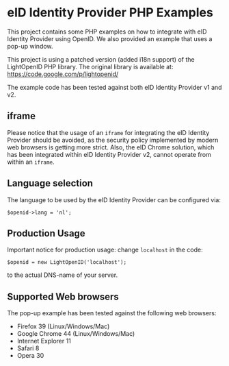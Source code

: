 # eID Identity Provider PHP Examples

This project contains some PHP examples on how to integrate with eID Identity Provider using OpenID.
We also provided an example that uses a pop-up window.

This project is using a patched version (added i18n support) of the LightOpenID PHP library.
The original library is available at: https://code.google.com/p/lightopenid/

The example code has been tested against both eID Identity Provider v1 and v2.


## iframe

Please notice that the usage of an `iframe` for integrating the eID Identity Provider should be avoided,
as the security policy implemented by modern web browsers is getting more strict.
Also, the eID Chrome solution, which has been integrated within eID Identity Provider v2,
cannot operate from within an `iframe`.


## Language selection

The language to be used by the eID Identity Provider can be configured via:
```
$openid->lang = 'nl';
```


## Production Usage

Important notice for production usage: change `localhost` in the code:
```
$openid = new LightOpenID('localhost');
```
to the actual DNS-name of your server.


## Supported Web browsers

The pop-up example has been tested against the following web browsers:
* Firefox 39 (Linux/Windows/Mac)
* Google Chrome 44 (Linux/Windows/Mac)
* Internet Explorer 11
* Safari 8
* Opera 30
